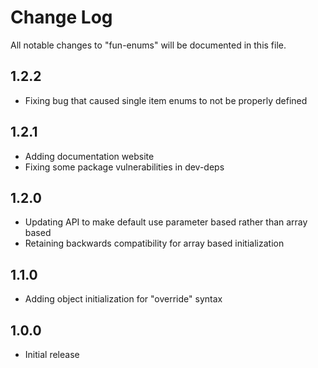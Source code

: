 # Change Log

All notable changes to "fun-enums" will be documented in this file.

## 1.2.2

- Fixing bug that caused single item enums to not be properly defined

## 1.2.1

- Adding documentation website
- Fixing some package vulnerabilities in dev-deps

## 1.2.0

- Updating API to make default use parameter based rather than array based
- Retaining backwards compatibility for array based initialization

## 1.1.0

- Adding object initialization for "override" syntax

## 1.0.0

- Initial release

